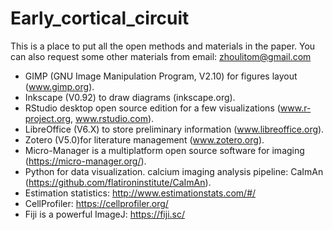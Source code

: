 # Early_cortical_circuit
This is a place to put all the open methods and materials in the paper. You can also request some other materials from email: zhoulitom@gmail.com


* GIMP (GNU Image Manipulation Program, V2.10) for figures layout (www.gimp.org). 
* Inkscape (V0.92) to draw diagrams (inkscape.org). 
* RStudio desktop open source edition for a few visualizations (www.r-project.org, www.rstudio.com). 
* LibreOffice (V6.X) to store preliminary information (www.libreoffice.org). 
* Zotero (V5.0)for literature management (www.zotero.org). 
* Micro-Manager is a multiplatform open source software for imaging (https://micro-manager.org/). 
* Python for data visualization. calcium imaging analysis pipeline: CaImAn (https://github.com/flatironinstitute/CaImAn). 
* Estimation statistics: http://www.estimationstats.com/#/
* CellProfiler: https://cellprofiler.org/
* Fiji is a powerful ImageJ: https://fiji.sc/
